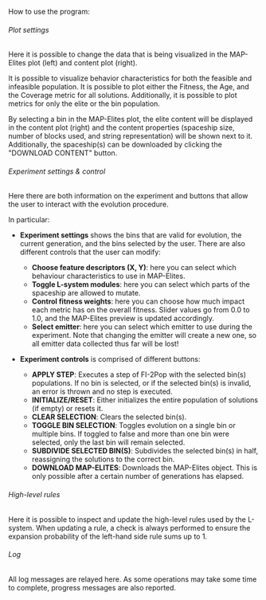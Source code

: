 How to use the program:
###### Plot settings
Here it is possible to change the data that is being visualized in the MAP-Elites plot (left) and content plot (right).

It is possible to visualize behavior characteristics for both the feasible and infeasible population. It is possible to plot either the Fitness, the Age, and the Coverage metric for all solutions. Additionally, it is possible to plot metrics for only the elite or the bin population.

By selecting a bin in the MAP-Elites plot, the elite content will be displayed in the content plot (right) and the content properties (spaceship size, number of blocks used, and string representation) will be shown next to it. Additionally, the spaceship(s) can be downloaded by clicking the "DOWNLOAD CONTENT" button.

###### Experiment settings & control
Here there are both information on the experiment and buttons that allow the user to interact with the evolution procedure.

In particular:
- **Experiment settings** shows the bins that are valid for evolution, the current generation, and the bins selected by the user. There are also different controls that the user can modify:
    - **Choose feature descriptors (X, Y)**: here you can select which behaviour characteristics to use in MAP-Elites.
    - **Toggle L-system modules**: here you can select which parts of the spaceship are allowed to mutate.
    - **Control fitness weights**: here you can choose how much impact each metric has on the overall fitness. Slider values go from 0.0 to 1.0, and the MAP-Elites preview is updated accordingly.
    - **Select emitter**: here you can select which emitter to use during the experiment. Note that changing the emitter will create a new one, so all emitter data collected thus far will be lost!

- **Experiment controls** is comprised of different buttons:
    - **APPLY STEP**: Executes a step of FI-2Pop with the selected bin(s) populations. If no bin is selected, or if the selected bin(s) is invalid, an error is thrown and no step is executed.
    - **INITIALIZE/RESET**: Either initializes the entire population of solutions (if empty) or resets it.
    - **CLEAR SELECTION**: Clears the selected bin(s).
    - **TOGGLE BIN SELECTION**: Toggles evolution on a single bin or multiple bins. If toggled to false and more than one bin were selected, only the last bin will remain selected.
    - **SUBDIVIDE SELECTED BIN(S)**: Subdivides the selected bin(s) in half, reassigning the solutions to the correct bin.
    - **DOWNLOAD MAP-ELITES**: Downloads the MAP-Elites object. This is only possible after a certain number of generations has elapsed.

###### High-level rules
Here it is possible to inspect and update the high-level rules used by the L-system. When updating a rule, a check is always performed to ensure the expansion probability of the left-hand side rule sums up to 1.

###### Log
All log messages are relayed here. As some operations may take some time to complete, progress messages are also reported.